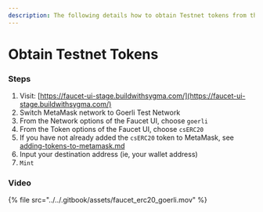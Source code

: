 ```yaml
---
description: The following details how to obtain Testnet tokens from the Faucet UI.
---
```


# Obtain Testnet Tokens

### Steps

1. Visit: [https://faucet-ui-stage.buildwithsygma.com/](https://faucet-ui-stage.buildwithsygma.com/)
2. Switch MetaMask network to Goerli Test Network
3. From the Network options of the Faucet UI, choose `goerli`
4. From the Token options of the Faucet UI, choose `csERC20`
5. If you have not already added the `csERC20` token to MetaMask, see [adding-tokens-to-metamask.md](adding-tokens-to-metamask.md "mention")
6. Input your destination address (ie, your wallet address)
7. `Mint`

### Video

{% file src="../../.gitbook/assets/faucet_erc20_goerli.mov" %}
